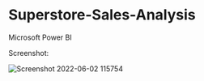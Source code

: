# Superstore-Sales-Analysis
Microsoft Power BI

Screenshot:


![Screenshot 2022-06-02 115754](https://user-images.githubusercontent.com/67514119/171567801-550e95f9-2b8c-4fc8-b25c-7b9c7342e1a6.png)

